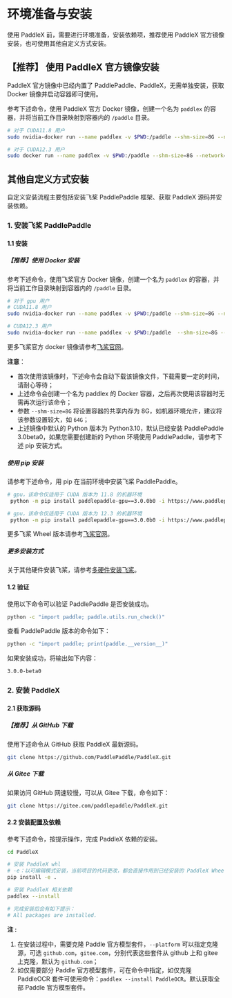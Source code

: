 # 环境准备与安装

使用 PaddleX 前，需要进行环境准备，安装依赖项，推荐使用 PaddleX 官方镜像安装，也可使用其他自定义方式安装。

## 【推荐】 使用 PaddleX 官方镜像安装

PaddleX 官方镜像中已经内置了 PaddlePaddle、PaddleX，无需单独安装，获取 Docker 镜像并启动容器即可使用。

参考下述命令，使用 PaddleX 官方 Docker 镜像，创建一个名为 `paddlex` 的容器，并将当前工作目录映射到容器内的 `/paddle` 目录。

```bash
# 对于 CUDA11.8 用户
sudo nvidia-docker run --name paddlex -v $PWD:/paddle --shm-size=8G --network=host -it registry.baidubce.com/paddlex/paddlex:3.0.0b1-gpu-cuda11.8-cudnn8.9-trt8.5 /bin/bash

# 对于 CUDA12.3 用户
sudo docker run --name paddlex -v $PWD:/paddle --shm-size=8G --network=host -it registry.baidubce.com/paddlex/paddlex:3.0.0b0-gpu-cuda12.3-cudnn9.0-trt8.6 /bin/bash
```

## 其他自定义方式安装

自定义安装流程主要包括安装飞桨 PaddlePaddle 框架、获取 PaddleX 源码并安装依赖。

### 1. 安装飞桨 PaddlePaddle

#### 1.1 安装

##### 【推荐】使用 Docker 安装

参考下述命令，使用飞桨官方 Docker 镜像，创建一个名为 `paddlex` 的容器，并将当前工作目录映射到容器内的 `/paddle` 目录。

```bash
# 对于 gpu 用户
# CUDA11.8 用户
sudo nvidia-docker run --name paddlex -v $PWD:/paddle --shm-size=8G --network=host -it registry.baidubce.com/paddlepaddle/paddle:3.0.0b1-gpu-cuda11.8-cudnn8.6-trt8.5 /bin/bash

# CUDA12.3 用户
sudo nvidia-docker run --name paddlex -v $PWD:/paddle  --shm-size=8G --network=host -it registry.baidubce.com/paddlepaddle/paddle:3.0.0b0-gpu-cuda12.3-cudnn9.0-trt8.6 /bin/bash
```

更多飞桨官方 docker 镜像请参考[飞桨官网](https://www.paddlepaddle.org.cn/install/quick?docurl=/documentation/docs/zh/install/docker/linux-docker.html)。

**注意**：
* 首次使用该镜像时，下述命令会自动下载该镜像文件，下载需要一定的时间，请耐心等待；
* 上述命令会创建一个名为 paddlex 的 Docker 容器，之后再次使用该容器时无需再次运行该命令；
* 参数 `--shm-size=8G` 将设置容器的共享内存为 8G，如机器环境允许，建议将该参数设置较大，如 `64G`；
* 上述镜像中默认的 Python 版本为 Python3.10，默认已经安装 PaddlePaddle 3.0beta0，如果您需要创建新的 Python 环境使用 PaddlePaddle，请参考下述 pip 安装方式。

##### 使用 pip 安装

请参考下述命令，用 pip 在当前环境中安装飞桨 PaddlePaddle。

```bash
# gpu，该命令仅适用于 CUDA 版本为 11.8 的机器环境
 python -m pip install paddlepaddle-gpu==3.0.0b0 -i https://www.paddlepaddle.org.cn/packages/stable/cu118/

# gpu，该命令仅适用于 CUDA 版本为 12.3 的机器环境
 python -m pip install paddlepaddle-gpu==3.0.0b0 -i https://www.paddlepaddle.org.cn/packages/stable/cu123/

```
更多飞桨 Wheel 版本请参考[飞桨官网](https://www.paddlepaddle.org.cn/install/quick?docurl=/documentation/docs/zh/install/pip/linux-pip.html)。

##### 更多安装方式
关于其他硬件安装飞桨，请参考[多硬件安装飞桨](./INSTALL_OTHER_DEVICES.md)。

#### 1.2 验证

使用以下命令可以验证 PaddlePaddle 是否安装成功。

```bash
python -c "import paddle; paddle.utils.run_check()"
```

查看 PaddlePaddle 版本的命令如下：

```bash
python -c "import paddle; print(paddle.__version__)"
```

如果安装成功，将输出如下内容：
```bash
3.0.0-beta0
```

### 2. 安装 PaddleX

#### 2.1 获取源码

##### 【推荐】从 GitHub 下载

使用下述命令从 GitHub 获取 PaddleX 最新源码。

```bash
git clone https://github.com/PaddlePaddle/PaddleX.git
```

##### 从 Gitee 下载

如果访问 GitHub 网速较慢，可以从 Gitee 下载，命令如下：

```bash
git clone https://gitee.com/paddlepaddle/PaddleX.git
```

#### 2.2 安装配置及依赖

参考下述命令，按提示操作，完成 PaddleX 依赖的安装。

```bash
cd PaddleX

# 安装 PaddleX whl
# -e：以可编辑模式安装，当前项目的代码更改，都会直接作用到已经安装的 PaddleX Wheel
pip install -e .

# 安装 PaddleX 相关依赖
paddlex --install

# 完成安装后会有如下提示：
# All packages are installed.
```

**注 :**
1. 在安装过程中，需要克隆 Paddle 官方模型套件，`--platform` 可以指定克隆源，可选 `github.com`，`gitee.com`，分别代表这些套件从 github 上和 gitee 上克隆，默认为 `github.com`；
2. 如仅需要部分 Paddle 官方模型套件，可在命令中指定，如仅克隆 PaddleOCR 套件可使用命令：`paddlex --install PaddleOCR`。默认获取全部 Paddle 官方模型套件。
